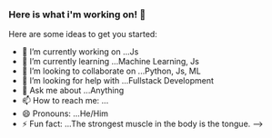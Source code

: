 ### Here is what i'm working on! 👋


Here are some ideas to get you started:

- 🔭 I’m currently working on ...Js
- 🌱 I’m currently learning ...Machine Learning, Js
- 👯 I’m looking to collaborate on ...Python, Js, ML
- 🤔 I’m looking for help with ...Fullstack Development
- 💬 Ask me about ...Anything
- 📫 How to reach me: ...
- 😄 Pronouns: ...He/Him
- ⚡ Fun fact: ...The strongest muscle in the body is the tongue. 
-->


